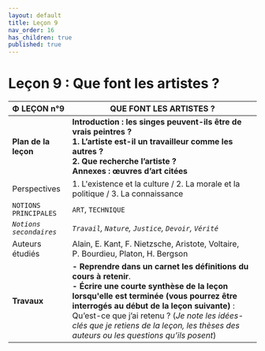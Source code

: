 ```yaml
---
layout: default
title: Leçon 9
nav_order: 16
has_children: true
published: true
---
```


# Leçon 9 : Que font les artistes ?

| Φ LEÇON n°9             | QUE FONT LES ARTISTES ?            |
| ----------------------- | ----------------------- |
| **Plan de la leçon**    | **Introduction : les singes peuvent-ils être de vrais peintres ?<br>1. L’artiste est-il un travailleur comme les autres ?<br>2. Que recherche l’artiste ? <br> Annexes : œuvres d’art citées**        |
| Perspectives     | 1. L'existence et la culture / 2. La morale et la politique / 3. La connaissance        |
| `NOTIONS PRINCIPALES`   | `ART`, `TECHNIQUE`       |
| *`Notions secondaires`* | *`Travail`, `Nature`, `Justice`, `Devoir`, `Vérité`*       |
| Auteurs étudiés         | Alain, E. Kant, F. Nietzsche, Aristote, Voltaire, P. Bourdieu, Platon, H. Bergson         |
| **Travaux**       | **- Reprendre dans un carnet les définitions du cours à retenir**. <br>**- Écrire une courte synthèse de la leçon lorsqu'elle est terminée (vous pourrez être interrogés au début de la leçon suivante)** : Qu’est-ce que j’ai retenu ? (*Je note les idées-clés que je retiens de la leçon, les thèses des auteurs ou les questions qu’ils posent*) |

